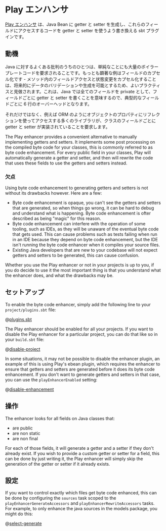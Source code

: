 <!--
# Play enhancer
-->
# Play エンハンサ

<!--
The [Play enhancer](https://github.com/playframework/play-enhancer) is an sbt plugin that generates getters and setters for Java beans, and rewrites the code that accesses those fields to use the getters and setters.
-->
[Play エンハンサ](https://github.com/playframework/play-enhancer) は、Java Bean に getter と setter を生成し、これらのフィールドにアクセスするコードを getter と setter を使うよう書き換える sbt プラグインです。

<!--
## Motivation
-->
## 動機

<!--
One common criticism of Java is that simple things require a lot of boilerplate code.  One of the biggest examples of this is encapsulating fields - it is considered good practice to encapsulate the access and mutation of fields in methods, as this allows future changes such as validation and generation of the data. In Java, this means making all your fields private, and then writing getters and setters for each field, a typical overhead of 6 lines of code per field.
-->
Java に対するよくある批判のうちのひとつは、単純なことにも大量のボイラープレートコードを要求されることです。もっとも顕著な例はフィールドのカプセル化です - メソッド内のフィールドアクセスと状態変更をカプセル化することは、将来的にデータのバリデーションや生成を可能とするため、よいプラクティスと見做されます。これは、Java では全てのフィールドを private として、フィールドごとに getter と setter を書くことを意味するので、典型的なフィールドごとに 6 行のオーバーヘッドとなります。

<!--
Furthermore, many libraries, particularly libraries that use reflection to access properties of objects such as ORMs, require classes to be implemented in this way, with getters and setters for each field.
-->
それだけではなく、例えば ORM のようにオブジェクトのプロパティにリフレクションを使ってアクセスする多くのライブラリが、クラスのフィールドごとに getter と setter が実装されていることを要求します。

The Play enhancer provides a convenient alternative to manually implementing getters and setters. It implements some post processing on the compiled byte code for your classes, this is commonly referred to as byte code enhancement. For every public field in your classes, Play will automatically generate a getter and setter, and then will rewrite the code that uses these fields to use the getters and setters instead.

<!--
### Drawbacks
-->
### 欠点

Using byte code enhancement to generating getters and setters is not without its drawbacks however.  Here are a few:

* Byte code enhancement is opaque, you can't see the getters and setters that are generated, so when things go wrong, it can be hard to debug and understand what is happening. Byte code enhancement is ofter described as being "magic" for this reason.
* Byte code enhancement can interfere with the operation of some tooling, such as IDEs, as they will be unaware of the eventual byte code that gets used. This can cause problems such as tests failing when run in an IDE because they depend on byte code enhancement, but the IDE isn't running the byte code enhancer when it compiles your source files.
* Existing Java developers that are new to your codebase will not expect getters and setters to be generated, this can cause confusion.

Whether you use the Play enhancer or not in your projects is up to you, if you do decide to use it the most important thing is that you understand what the enhancer does, and what the drawbacks may be.

<!--
## Setting up
-->
## セットアップ

To enable the byte code enhancer, simply add the following line to your `project/plugins.sbt` file:

@[plugins.sbt](code/enhancer.sbt)

The Play enhancer should be enabled for all your projects.  If you want to disable the Play enhancer for a particular project, you can do that like so in your `build.sbt` file:

@[disable-project](code/enhancer.sbt)

In some situations, it may not be possible to disable the enhancer plugin, an example of this is using Play's ebean plugin, which requires the enhancer to ensure that getters and setters are generated before it does its byte code enhancement.  If you don't want to generate getters and setters in that case, you can use the `playEnhancerEnabled` setting:

@[disable-enhancement](code/enhancer.sbt)

<!--
## Operation
-->
## 操作

The enhancer looks for all fields on Java classes that:

* are public
* are non static
* are non final

For each of those fields, it will generate a getter and a setter if they don't already exist.  If you wish to provide a custom getter or setter for a field, this can be done by just writing it, the Play enhancer will simply skip the generation of the getter or setter if it already exists.

<!--
## Configuration
-->
## 設定

If you want to control exactly which files get byte code enhanced, this can be done by configuring the `sources` task scoped to the `playEnhancerGenerateAccessors` and `playEnhancerRewriteAccessors` tasks.  For example, to only enhance the java sources in the models package, you might do this:

@[select-generate](code/enhancer.sbt)
